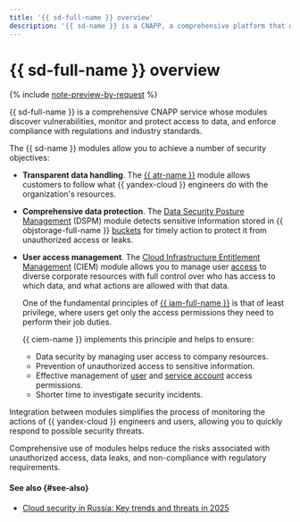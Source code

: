 ```yaml
---
title: '{{ sd-full-name }} overview'
description: '{{ sd-name }} is a CNAPP, a comprehensive platform that discovers vulnerabilities, monitors and protects access to data, and enforces compliance with regulations and industry standards.'
---
```


# {{ sd-full-name }} overview

{% include [note-preview-by-request](../../_includes/note-preview-by-request.md) %}

{{ sd-full-name }} is a comprehensive CNAPP service whose modules discover vulnerabilities, monitor and protect access to data, and enforce compliance with regulations and industry standards.

The {{ sd-name }} modules allow you to achieve a number of security objectives:

* **Transparent data handling**. The [{{ atr-name }}](./access-transparency.md) module allows customers to follow what {{ yandex-cloud }} engineers do with the organization's resources.

* **Comprehensive data protection**. The [Data Security Posture Management](./dspm.md) (DSPM) module detects sensitive information stored in {{ objstorage-full-name }} [buckets](../../storage/concepts/bucket.md) for timely action to protect it from unauthorized access or leaks.

* **User access management**. The [Cloud Infrastructure Entitlement Management](./ciem.md) (CIEM) module allows you to manage user [access](../../iam/concepts/access-control/index.md) to diverse corporate resources with full control over who has access to which data, and what actions are allowed with that data.

    One of the fundamental principles of [{{ iam-full-name }}](../../iam/index.yaml) is that of least privilege, where users get only the access permissions they need to perform their job duties.

    {{ ciem-name }} implements this principle and helps to ensure:

    * Data security by managing user access to company resources.
    * Prevention of unauthorized access to sensitive information.
    * Effective management of [user](../../overview/roles-and-resources.md#users) and [service account](../../iam/concepts/users/service-accounts.md) access permissions.
    * Shorter time to investigate security incidents.


Integration between modules simplifies the process of monitoring the actions of {{ yandex-cloud }} engineers and users, allowing you to quickly respond to possible security threats.

Comprehensive use of modules helps reduce the risks associated with unauthorized access, data leaks, and non-compliance with regulatory requirements.

#### See also {#see-also}

* [Cloud security in Russia: Key trends and threats in 2025](https://yandex.cloud/ru/blog/posts/2025/04/cloud-protection)